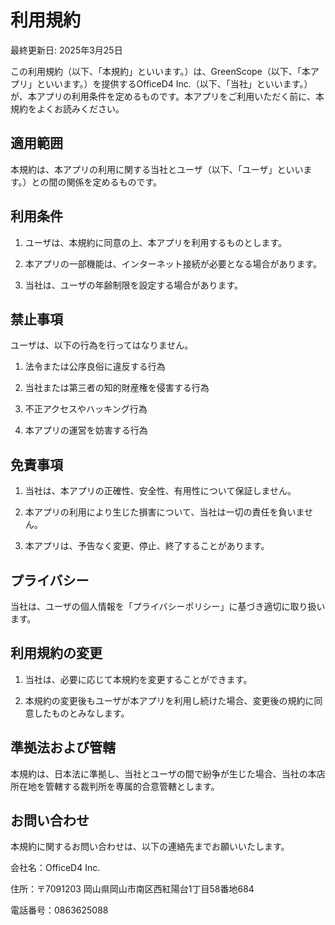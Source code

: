 # 利用規約

最終更新日: 2025年3月25日

この利用規約（以下、「本規約」といいます。）は、GreenScope（以下、「本アプリ」といいます。）を提供するOfficeD4 Inc.（以下、「当社」といいます。）が、本アプリの利用条件を定めるものです。本アプリをご利用いただく前に、本規約をよくお読みください。

## 適用範囲

本規約は、本アプリの利用に関する当社とユーザ（以下、「ユーザ」といいます。）との間の関係を定めるものです。

## 利用条件

1. ユーザは、本規約に同意の上、本アプリを利用するものとします。

1. 本アプリの一部機能は、インターネット接続が必要となる場合があります。

1. 当社は、ユーザの年齢制限を設定する場合があります。

## 禁止事項

ユーザは、以下の行為を行ってはなりません。

1. 法令または公序良俗に違反する行為

1. 当社または第三者の知的財産権を侵害する行為

1. 不正アクセスやハッキング行為

1. 本アプリの運営を妨害する行為

## 免責事項

1. 当社は、本アプリの正確性、安全性、有用性について保証しません。

1. 本アプリの利用により生じた損害について、当社は一切の責任を負いません。

1. 本アプリは、予告なく変更、停止、終了することがあります。

## プライバシー

当社は、ユーザの個人情報を「プライバシーポリシー」に基づき適切に取り扱います。

## 利用規約の変更

1. 当社は、必要に応じて本規約を変更することができます。

1. 本規約の変更後もユーザが本アプリを利用し続けた場合、変更後の規約に同意したものとみなします。

## 準拠法および管轄

本規約は、日本法に準拠し、当社とユーザの間で紛争が生じた場合、当社の本店所在地を管轄する裁判所を専属的合意管轄とします。

## お問い合わせ

本規約に関するお問い合わせは、以下の連絡先までお願いいたします。

会社名：OfficeD4 Inc.

住所：〒7091203 岡山県岡山市南区西紅陽台1丁目58番地684

電話番号：0863625088